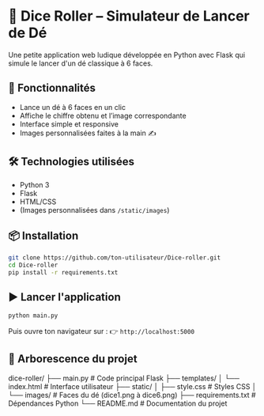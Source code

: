 
# 🎲 Dice Roller – Simulateur de Lancer de Dé

Une petite application web ludique développée en Python avec Flask qui simule le lancer d'un dé classique à 6 faces.

## 🚀 Fonctionnalités

- Lance un dé à 6 faces en un clic
- Affiche le chiffre obtenu et l’image correspondante
- Interface simple et responsive
- Images personnalisées faites à la main ✍️

## 🛠️ Technologies utilisées

- Python 3
- Flask
- HTML/CSS
- (Images personnalisées dans `/static/images`)

## 📦 Installation

```bash
git clone https://github.com/ton-utilisateur/Dice-roller.git
cd Dice-roller
pip install -r requirements.txt
```

## ▶️ Lancer l'application

```bash
python main.py
```

Puis ouvre ton navigateur sur :
👉 `http://localhost:5000`

## 📂 Arborescence du projet
dice-roller/
├── main.py                 # Code principal Flask
├── templates/
│   └── index.html          # Interface utilisateur
├── static/
│   ├── style.css           # Styles CSS
│   └── images/             # Faces du dé (dice1.png à dice6.png)
├── requirements.txt        # Dépendances Python
└── README.md               # Documentation du projet

